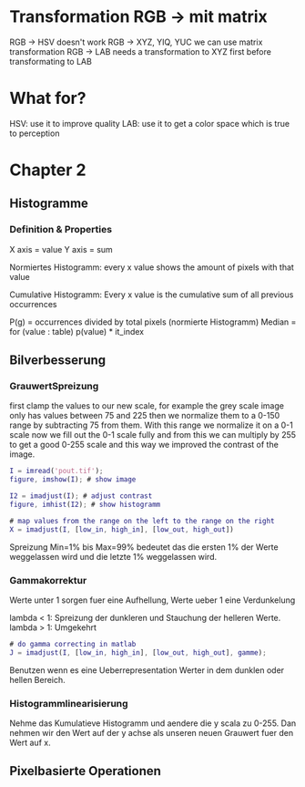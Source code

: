 # Transformation RGB -> mit matrix

RGB -> HSV doesn't work
RGB -> XYZ, YIQ, YUC we can use matrix transformation
RGB -> LAB needs a transformation to XYZ first before transformating to LAB

# What for?

HSV: use it to improve quality
LAB: use it to get a color space which is true to perception

# Chapter 2

## Histogramme

### Definition & Properties

X axis = value
Y axis = sum

Normiertes Histogramm:
every x value shows the amount of pixels with that value

Cumulative Histogramm:
Every x value is the cumulative sum of all previous occurrences

P(g) = occurrences divided by total pixels (normierte Histogramm)
Median = for (value : table) p(value) * it_index 

## Bilverbesserung

### GrauwertSpreizung

first clamp the values to our new scale, for example the grey scale image only has values
between 75 and 225 then we normalize them to a 0-150 range by subtracting 75 from them.
With this range we normalize it on a 0-1 scale now we fill out the 0-1 scale fully and from
this we can multiply by 255 to get a good 0-255 scale and this way we improved the contrast
of the image.

```matlab
I = imread('pout.tif');
figure, imshow(I); # show image

I2 = imadjust(I); # adjust contrast
figure, imhist(I2); # show histogramm

# map values from the range on the left to the range on the right
X = imadjust(I, [low_in, high_in], [low_out, high_out])
```

Spreizung Min=1% bis Max=99% bedeutet das die ersten 1% der Werte weggelassen wird und die
letzte 1% weggelassen wird.

### Gammakorrektur

Werte unter 1 sorgen fuer eine Aufhellung, Werte ueber 1 eine Verdunkelung

lambda < 1: Spreizung der dunkleren und Stauchung der helleren Werte.
lambda > 1: Umgekehrt

```matlab
# do gamma correcting in matlab
J = imadjust(I, [low_in, high_in], [low_out, high_out], gamme);
```

Benutzen wenn es eine Ueberrepresentation Werter in dem dunklen oder hellen Bereich.

### Histogrammlinearisierung

Nehme das Kumulatieve Histogramm und aendere die y scala zu 0-255. Dan nehmen wir den Wert auf der 
y achse als unseren neuen Grauwert fuer den Wert auf x.

## Pixelbasierte Operationen
